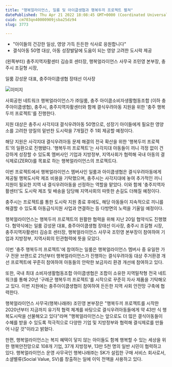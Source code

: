 ```yaml
---
title: "행복얼라이언스, 일룸 및 아이쿱생협과 행복두끼 프로젝트 펼쳐"
datePublished: Thu Apr 21 2022 18:08:45 GMT+0000 (Coordinated Universal Time)
cuid: cm703qn40000909jsba25dz94
slug: 3773

---
```



- "아이들의 건강한 일상, 영양 가득 든든한 식사로 응원합니다"
- 결식아동 50명 대상, 아동 성장발달에 도움이 되는 영양 고려한 도시락 제공

(왼쪽부터) 충주지역자활센터 김승호 센터장, 행복얼라이언스 사무국 조민영 본부장, 충주시 조길형 시장,

일룸 강성문 대표, 충주아이쿱생협 장태선 이사장

![이미지](https://cdn.hashnode.com/res/hashnode/image/upload/v1739255366464/af31d372-637a-437a-959a-643ab742ff2c.jpeg)

사회공헌 네트워크 행복얼라이언스가 ㈜일룸, 충주 아이쿱소비자생활협동조합 (이하 충주아이쿱생협), 충주시, 충주지역자활센터와 함께 결식우려아동 지원을 위한 '충주 행복두끼 프로젝트'를 진행한다.

지원 대상은 충주시 사각지대 결식우려아동 50명으로, 성장기 아이들에게 필요한 영양소를 고려한 양질의 밑반찬 도시락을 7개월간 주 1회 제공할 예정이다.

해당 지원은 사각지대 결식우려아동 문제 해결의 전국 확산을 위한 '행복두끼 프로젝트'의 일환으로 진행됐다. '행복두끼 프로젝트'는 사각지대 아동들이 끼니 걱정 없이 건강하게 성장할 수 있도록 멤버사인 기업과 지방정부, 지역사회가 협력해 국내 아동의 결식제로(ZERO)를 목표로 하는 행복얼라이언스의 프로젝트다.

이번 프로젝트에서 행복얼라이언스 멤버사인 일룸과 아이쿱생협은 결식우려아동에게 제공될 행복도시락 제조 비용을 기탁했으며, 충주시는 사각지대에 놓여 추가적인 끼니 지원이 필요한 지역 내 결식우려아동을 선정하는 역할을 맡았다. 이와 함께 '충주지역자활센터'도 도시락 제조 및 배송을 담당해 지역사회의 따뜻한 손길도 더해질 예정이다.

충주시는 프로젝트를 통한 도시락 지원 종료 후에도, 해당 아동들이 지속적으로 끼니를 해결할 수 있도록 아동급식지원 사업과 연결하는 등 다방면의 노력을 기울일 예정이다.

행복얼라이언스는 행복두끼 프로젝트의 원활한 협력을 위해 지난 20일 협약식도 진행했다. 협약식에는 일룸 강성문 대표, 충주아이쿱생협 장태선 이사장, 충주시 조길형 시장, 충주지역자활센터 김승호 센터장, 행복얼라이언스 사무국 조민영 본부장이 참여하여 기업과 지방정부, 지역사회의 민관협력에 뜻을 모았다.

이번 '충주 행복두끼 프로젝트'에 참여하는 일룸은 행복얼라이언스 멤버사 중 유일한 가구 전문 브랜드로 21년부터 행복얼라이언스가 진행하는 결식우려아동 대상 주거환경 개선 프로젝트에 꾸준히 참여하여 아동들의 안락한 보금자리 환경 개선에 참여하고 있다.

또한, 국내 최대 소비자생활협동조합 아이쿱생협은 조합이 소유한 지역밀착형 전국 네트워크를 통해 20년 '구례군 행복두끼 프로젝트'를 시작으로 꾸준히 자사 제품을 기탁해오고 있다. 이번 지원에는 충주아이쿱생협이 참여하여 든든한 지역 사회 안전망 구축에 협력한다.

행복얼라이언스 사무국(행복나래㈜) 조민영 본부장은 "행복두끼 프로젝트를 시작한 2020년부터 지금까지 유기적 협력 체계를 바탕으로 결식우려아동들에게 약 43만 식 행복도시락을 선물해오고 있다"라며 "행복얼라이언스는 앞으로도 더 많은 결식아동들이 수혜를 받을 수 있도록 적극적으로 다양한 기업 및 지방정부와 협력해 결식제로를 만들어 나갈 것"이라고 밝혔다.

한편, 행복얼라이언스는 복지 혜택이 닿지 않는 아이들도 함께 행복할 수 있는 세상을 위한 행복안전망으로 108개 기업, 37개 지방정부, 13만 5천 명의 일반 시민이 협력하고 있다. 행복얼라이언스 운영 사무국인 행복나래㈜는 SK가 설립한 구매 서비스 회사로서, 소셜밸류(Social Value, SV)를 창출하는 일에 이익 전액을 사용하고 있다.